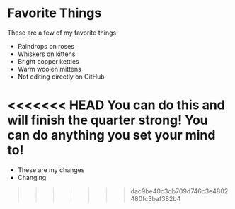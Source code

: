 # Favorite Things

These are a few of my favorite things:

- Raindrops on roses
- Whiskers on kittens
- Bright copper kettles
- Warm woolen mittens
- Not editing directly on GitHub

<<<<<<< HEAD
You can do this and will finish the quarter strong! You can do anything you set your mind to!
=======
- These are my changes
- Changing
>>>>>>> dac9be40c3db709d746c3e4802480fc3baf382b4
